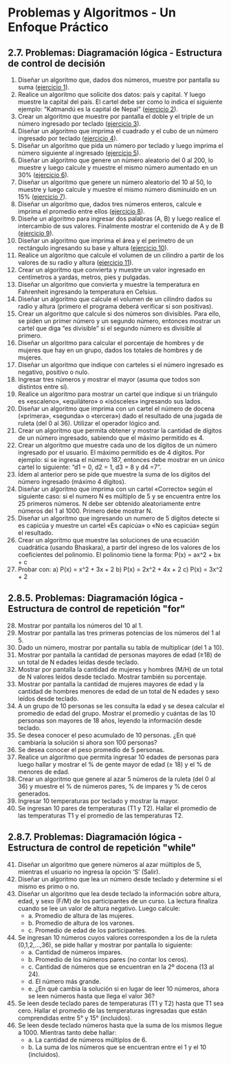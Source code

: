 # Problemas y Algoritmos - Un Enfoque Práctico

## 2.7. Problemas: Diagramación lógica - Estructura de control de decisión

1. Diseñar un algoritmo que, dados dos números, muestre por pantalla su suma
  ([ejercicio 1](ejercicios/ejercicio_01.py)).
2. Realice un algoritmo que solicite dos datos: país y capital. Y luego muestre
  la capital del país. El cartel debe ser como lo indica el siguiente ejemplo:
  “Katmandú es la capital de Nepal” ([ejercicio 2](ejercicios/ejercicio_02.py)).
3. Crear un algoritmo que muestre por pantalla el doble y el triple de un número
  ingresado por teclado ([ejercicio 3](ejercicios/ejercicio_03.py)).
4. Diseñar un algoritmo que imprima el cuadrado y el cubo de un número ingresado
  por teclado ([ejercicio 4](ejercicios/ejercicio_04.py)).
5. Diseñar un algoritmo que pida un número por teclado y luego imprima el número
  siguiente al ingresado ([ejercicio 5](ejercicios/ejercicio_05.py)).
6. Diseñar un algoritmo que genere un número aleatorio del 0 al 200, lo muestre
  y luego calcule y muestre el mismo número aumentado en un 30%
  ([ejercicio 6](ejercicios/ejercicio_06.py)).
7. Diseñar un algoritmo que genere un número aleatorio del 10 al 50, lo muestre
  y luego calcule y muestre el mismo número disminuido en un 15%
  ([ejercicio 7](ejercicios/ejercicio_07.py)).
8. Diseñar un algoritmo que, dados tres números enteros, calcule e imprima el
  promedio entre ellos ([ejercicio 8](ejercicios/ejercicio_08.py)).
9. Diseñe un algoritmo para ingresar dos palabras (A, B) y luego realice el
  intercambio de sus valores. Finalmente mostrar el contenido de A y de B
  ([ejercicio 9](ejercicios/ejercicio_09.py)).
10. Diseñar un algoritmo que imprima el área y el perímetro de un rectángulo
  ingresando su base y altura ([ejercicio 10](ejercicios/ejercicio_10.py)).
11. Realice un algoritmo que calcule el volumen de un cilindro a partir de los
  valores de su radio y altura ([ejercicio 11](ejercicios/ejercicio_11.py)).
12. Crear un algoritmo que convierta y muestre un valor ingresado en centímetros
  a yardas, metros, pies y pulgadas.
13. Diseñar un algoritmo que convierta y muestre la temperatura en Fahrenheit
  ingresando la temperatura en Celsius.
14. Diseñar un algoritmo que calcule el volumen de un cilindro dados su radio y
  altura (primero el programa deberá verificar si son positivas).
15. Crear un algoritmo que calcule si dos números son divisibles. Para ello, se
  piden un primer número y un segundo número, entonces mostrar un cartel que diga
  “es divisible” si el segundo número es divisible al primero.
16. Diseñar un algoritmo para calcular el porcentaje de hombres y de mujeres que
  hay en un grupo, dados los totales de hombres y de mujeres.
17. Diseñar un algoritmo que indique con carteles si el número ingresado es
  negativo, positivo o nulo.
18. Ingresar tres números y mostrar el mayor (asuma que todos son distintos entre
  sí).
19. Realice un algoritmo para mostrar un cartel que indique si un triángulo es
  «escaleno», «equilátero» o «isósceles» ingresando sus lados.
20. Diseñar un algoritmo que imprima con un cartel el número de docena («primera»,
  «segunda» o «tercera») dado el resultado de una jugada de ruleta (del 0 al 36).
  Utilizar el operador lógico and.
21. Crear un algoritmo que permita obtener y mostrar la cantidad de dígitos de un
  número ingresado, sabiendo que el máximo permitido es 4.
2. Crear un algoritmo que muestre cada uno de los dígitos de un número ingresado
  por el usuario. El máximo permitido es de 4 dígitos. Por ejemplo: si se ingresa
  el número 187, entonces debe mostrar en un único cartel lo siguiente:
  “d1 = 0, d2 = 1, d3 = 8 y d4 =7”.
23. Ídem al anterior pero se pide que muestre la suma de los dígitos del número
  ingresado (máximo 4 dígitos).
24. Diseñar un algoritmo que imprima con un cartel «Correcto» según el siguiente
  caso: si el numero N es múltiplo de 5 y se encuentra entre los 25 primeros
  números. N debe ser obtenido aleatoriamente entre números del 1 al 1000.
  Primero debe mostrar N.
25. Diseñar un algoritmo que ingresando un numero de 5 dígitos detecte si es
  capicúa y muestre un cartel «Es capicúa» o «No es capicúa» según el resultado.
26. Crear un algoritmo que muestre las soluciones de una ecuación cuadrática
  (usando Bhaskara), a partir del ingreso de los valores de los coeficientes del
  polinomio. El polinomio tiene la forma: P(x) = ax^2 + bx + c
27. Probar con: a) P(x) = x^2 + 3x + 2 b) P(x) = 2x^2 + 4x + 2 c) P(x) = 3x^2 + 2

## 2.8.5. Problemas: Diagramación lógica - Estructura de control de repetición "for"

28. Mostrar por pantalla los números del 10 al 1.
29. Mostrar por pantalla las tres primeras potencias de los números del 1 al 5.
30. Dado un número, mostrar por pantalla su tabla de multiplicar (del 1 a 10).
31. Mostrar por pantalla la cantidad de personas mayores de edad (≥18) de un
  total de N edades leídas desde teclado. 
32. Mostrar por pantalla la cantidad de mujeres y hombres (M/H) de un total de N
  valores leídos desde teclado. Mostrar también su porcentaje.
33. Mostrar por pantalla la cantidad de mujeres mayores de edad y la cantidad de
  hombres menores de edad de un total de N edades y sexo leídos desde teclado.
34. A un grupo de 10 personas se les consulta la edad y se desea calcular el
  promedio de edad del grupo. Mostrar el promedio y cuántas de las 10 personas son
  mayores de 18 años, leyendo la información desde teclado.
35. Se desea conocer el peso acumulado de 10 personas. ¿En qué cambiaría la
  solución si ahora son 100 personas?
36. Se desea conocer el peso promedio de 5 personas.
37. Realice un algoritmo que permita ingresar 10 edades de personas para luego
  hallar y mostrar el % de gente mayor de edad (≥ 18) y el % de menores de edad.
38. Crear un algoritmo que genere al azar 5 números de la ruleta (del 0 al 36) y
  muestre el % de números pares, % de impares y % de ceros generados.
39. Ingresar 10 temperaturas por teclado y mostrar la mayor.
40. Se ingresan 10 pares de temperaturas (T1 y T2). Hallar el promedio de las
  temperaturas T1 y el promedio de las temperaturas T2.

## 2.8.7. Problemas: Diagramación lógica -Estructura de control de repetición "while"

41. Diseñar un algoritmo que genere números al azar múltiplos de 5, mientras el
  usuario no ingresa la opción ‘S’ (Salir).
42. Diseñar un algoritmo que lea un número desde teclado y determine si el mismo
  es primo o no. 
43. Diseñar un algoritmo que lea desde teclado la información sobre altura, edad,
  y sexo (F/M) de los participantes de un curso. La lectura finaliza cuando se
  lee un valor de altura negativo. Luego calcule:
    * a. Promedio de altura de las mujeres.
    * b. Promedio de altura de los varones.
    * c. Promedio de edad de los participantes.
44. Se ingresan 10 números cuyos valores corresponden a los de la ruleta
  (0,1,2,…,36), se pide hallar y mostrar por pantalla lo siguiente:
    * a. Cantidad de números impares.
    * b. Promedio de los números pares (no contar los ceros).
    * c. Cantidad de números que se encuentran en la 2º docena (13 al 24).
    * d. El número más grande.
    * e. ¿En qué cambia la solución si en lugar de leer 10 números, ahora se 
    leen números hasta que llega el valor 36?
45. Se leen desde teclado pares de temperaturas (T1 y T2) hasta que T1 sea cero.
  Hallar el promedio de las temperaturas ingresadas que están comprendidas entre
  5° y 15° (incluidos).
46. Se leen desde teclado números hasta que la suma de los mismos llegue a 1000.
  Mientras tanto debe hallar: 
    * a. La cantidad de números múltiplos de 6.
    * b. La suma de los números que se encuentran entre el 1 y el 10 
    (incluidos).